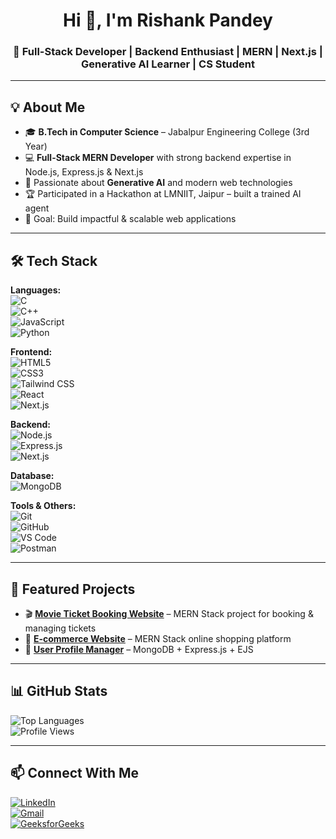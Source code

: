 <h1 align="center">Hi 👋, I'm Rishank Pandey</h1>
<h3 align="center">🚀 Full-Stack Developer | Backend Enthusiast | MERN | Next.js | Generative AI Learner | CS Student</h3>

---

## 💡 About Me  
- 🎓 **B.Tech in Computer Science** – Jabalpur Engineering College (3rd Year)  
- 💻 **Full-Stack MERN Developer** with strong backend expertise in Node.js, Express.js & Next.js  
- 🤖 Passionate about **Generative AI** and modern web technologies  
- 🏆 Participated in a Hackathon at LMNIIT, Jaipur – built a trained AI agent  
- 🎯 Goal: Build impactful & scalable web applications  

---

## 🛠️ Tech Stack  

**Languages:**  
![C](https://img.shields.io/badge/C-A8B9CC?style=for-the-badge&logo=c&logoColor=black)  
![C++](https://img.shields.io/badge/C++-00599C?style=for-the-badge&logo=c%2B%2B&logoColor=white)  
![JavaScript](https://img.shields.io/badge/JavaScript-FFD43B?style=for-the-badge&logo=javascript&logoColor=black)  
![Python](https://img.shields.io/badge/Python-14354C?style=for-the-badge&logo=python&logoColor=white)  

**Frontend:**  
![HTML5](https://img.shields.io/badge/HTML5-E34F26?style=for-the-badge&logo=html5&logoColor=white)  
![CSS3](https://img.shields.io/badge/CSS3-1572B6?style=for-the-badge&logo=css3&logoColor=white)  
![Tailwind CSS](https://img.shields.io/badge/Tailwind%20CSS-38B2AC?style=for-the-badge&logo=tailwind-css&logoColor=white)  
![React](https://img.shields.io/badge/React-20232A?style=for-the-badge&logo=react&logoColor=61DAFB)  
![Next.js](https://img.shields.io/badge/Next.js-000000?style=for-the-badge&logo=next.js&logoColor=white)  

**Backend:**  
![Node.js](https://img.shields.io/badge/Node.js-339933?style=for-the-badge&logo=nodedotjs&logoColor=white)  
![Express.js](https://img.shields.io/badge/Express.js-000000?style=for-the-badge&logo=express&logoColor=white)  
![Next.js](https://img.shields.io/badge/Next.js-000000?style=for-the-badge&logo=next.js&logoColor=white)  

**Database:**  
![MongoDB](https://img.shields.io/badge/MongoDB-4EA94B?style=for-the-badge&logo=mongodb&logoColor=white)  

**Tools & Others:**  
![Git](https://img.shields.io/badge/Git-F05032?style=for-the-badge&logo=git&logoColor=white)  
![GitHub](https://img.shields.io/badge/GitHub-181717?style=for-the-badge&logo=github&logoColor=white)  
![VS Code](https://img.shields.io/badge/VS%20Code-0078d7?style=for-the-badge&logo=visual-studio-code&logoColor=white)  
![Postman](https://img.shields.io/badge/Postman-FF6C37?style=for-the-badge&logo=postman&logoColor=white)  

---

## 📌 Featured Projects  

- 🎬 **[Movie Ticket Booking Website](https://github.com/rishank09/movie-ticket-booking)** – MERN Stack project for booking & managing tickets  
- 🛒 **[E-commerce Website](https://github.com/rishank09/e-commerce)** – MERN Stack online shopping platform  
- 📂 **[User Profile Manager](https://github.com/rishank09/user-profile-manager)** – MongoDB + Express.js + EJS  

---

## 📊 GitHub Stats  

![Top Languages](https://github-readme-stats.vercel.app/api/top-langs/?username=rishank09&layout=compact&theme=tokyonight)  
![Profile Views](https://komarev.com/ghpvc/?username=rishank09&color=blue)  

---

## 📫 Connect With Me  

[![LinkedIn](https://img.shields.io/badge/LinkedIn-0A66C2?style=for-the-badge&logo=linkedin&logoColor=white)](https://www.linkedin.com/in/rishank-pandey-aaa4b5292/)  
[![Gmail](https://img.shields.io/badge/Gmail-D14836?style=for-the-badge&logo=gmail&logoColor=white)](mailto:rishankpandeysss01@gmail.com)  
[![GeeksforGeeks](https://img.shields.io/badge/GeeksforGeeks-0F9D58?style=for-the-badge&logo=geeksforgeeks&logoColor=white)](https://www.geeksforgeeks.org/user/rishankpandey07/)  


